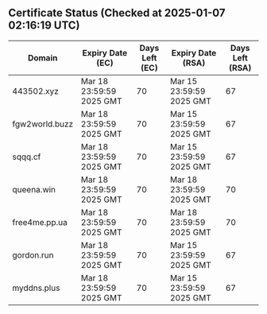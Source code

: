 ## Certificate Status (Checked at 2025-01-07 02:16:19 UTC)
| Domain | Expiry Date (EC) | Days Left (EC) | Expiry Date (RSA) | Days Left (RSA) |
|--------|-------------------|----------------|--------------------|--------------------|
| 443502.xyz | Mar 18 23:59:59 2025 GMT | 70 | Mar 15 23:59:59 2025 GMT | 67 |
| fgw2world.buzz | Mar 18 23:59:59 2025 GMT | 70 | Mar 15 23:59:59 2025 GMT | 67 |
| sqqq.cf | Mar 18 23:59:59 2025 GMT | 70 | Mar 15 23:59:59 2025 GMT | 67 |
| queena.win | Mar 18 23:59:59 2025 GMT | 70 | Mar 18 23:59:59 2025 GMT | 70 |
| free4me.pp.ua | Mar 18 23:59:59 2025 GMT | 70 | Mar 18 23:59:59 2025 GMT | 70 |
| gordon.run | Mar 18 23:59:59 2025 GMT | 70 | Mar 15 23:59:59 2025 GMT | 67 |
| myddns.plus | Mar 18 23:59:59 2025 GMT | 70 | Mar 15 23:59:59 2025 GMT | 67 |
